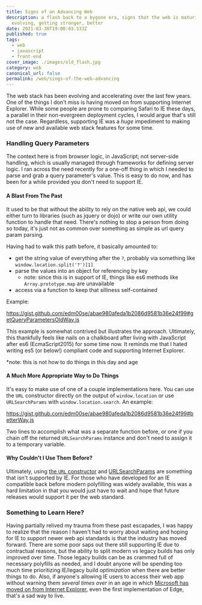 ```yaml
---
title: Signs of an Advancing Web
description: a flash back to a bygone era, signs that the web is maturing,
  evolving, getting stronger, better
date: 2021-03-30T19:00:03.533Z
published: true
tags:
  - web
  - javascript
  - front-end
cover_image: ./images/old_flash.jpg
category: web
canonical_url: false
permalink: /web/sings-of-the-web-advancing
---
```

The web stack has been evolving and accelerating over the last few years. One of the things I don't miss is having moved on from supporting Internet Explorer. While some people are prone to comparing Safari to IE these days, a parallel in their non-evergreen deployment cycles, I would argue that's still not the case. Regardless, supporting IE was a _huge_ impediment to making use of new and available web stack features for some time.

### Handling Query Parameters

The context here is from browser logic, in JavaScript; not server-side handling, which is usually managed through frameworks for defining server logic. I ran across the need recently for a one-off thing in which I needed to parse and grab a query parameter's value. This is easy to do now, and has been for a while provided you don't need to support IE.

#### A Blast From The Past

It used to be that without the ability to rely on the native web api, we could either turn to libraries (such as jquery or dojo) or write our own utility function to handle that need. There's nothing to stop a person from doing so today, it's just not as common over something as simple as url query param parsing.

Having had to walk this path before, it basically amounted to:

- get the string value of everything after the `?`, probably via something like `window.location.split('?')[1]`
- parse the values into an object for referencing by key
  - note: since this is in support of IE, things like es6 methods like `Array.prototype.map` are unavailable
- access via a function to keep that silliness self-contained

Example:

https://gist.github.com/edm00se/abae980afeda1b2086d9581b36e24f99#getQueryParametersOldWay.js

This example is somewhat contrived but illustrates the approach. Ultimately, this thankfully feels like nails on a chalkboard after living with JavaScript after es6 (EcmaScript2015) for some time now. It reminds me that I hated writing es5 (or below!) compliant code and supporting Internet Explorer.

\*note: this is not how to do things in this day and age

#### A Much More Appropriate Way to Do Things

It's easy to make use of one of a couple implementations here. You can use the `URL` constructor directly on the output of `window.location` or use `URLSearchParams` with `window.location.search`. An example:

https://gist.github.com/edm00se/abae980afeda1b2086d9581b36e24f99#betterWay.js

Two lines to accomplish what was a separate function before, or one if you chain off the returned `URLSearchParams` instance and don't need to assign it to a temporary variable.

#### Why Couldn't I Use Them Before?

Ultimately, using [the `URL` constructor][url-constructor] and [URLSearchParams][url-searchparams] are something that isn't supported by IE. For those who have developed for an IE compatible back before modern polyfilling was widely available, this was a hard limitation in that you would just have to wait and hope that future releases would support it per the web standard.

### Something to Learn Here?

Having partially relived my trauma from these past escapades, I was happy to realize that the reason I haven't had to worry about waiting and hoping for IE to support newer web api standards is that the industry has moved forward. There are some poor saps out there still supporting IE due to contractual reasons, but the ability to split modern vs legacy builds has only improved over time. Those legacy builds can be as crammed full of necessary polyfills as needed, and I doubt anyone will be spending too much time prioritizing IE/legacy build _optimization_ when there are better things to do. Also, if anyone's allowing IE users to access their web app without warning them _several times over_ in an age in which [Microsoft has moved on from Internet Explorer][ms-bye-ie], even the first implementation of Edge, that's a sad way to live.

[url-constructor]: https://developer.mozilla.org/en-US/docs/Web/API/URL/URL#browser_compatibility
[url-searchparams]: https://developer.mozilla.org/en-US/docs/Web/API/URLSearchParams#browser_compatibility
[ms-bye-ie]: https://techcommunity.microsoft.com/t5/microsoft-365-blog/microsoft-365-apps-say-farewell-to-internet-explorer-11-and/ba-p/1591666
